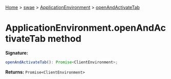 [Home](./index) &gt; [swae](./swae.md) &gt; [ApplicationEnvironment](./swae.applicationenvironment.md) &gt; [openAndActivateTab](./swae.applicationenvironment.openandactivatetab.md)

# ApplicationEnvironment.openAndActivateTab method


**Signature:**
```javascript
openAndActivateTab(): Promise<ClientEnvironment>;
```
**Returns:** `Promise<ClientEnvironment>`

